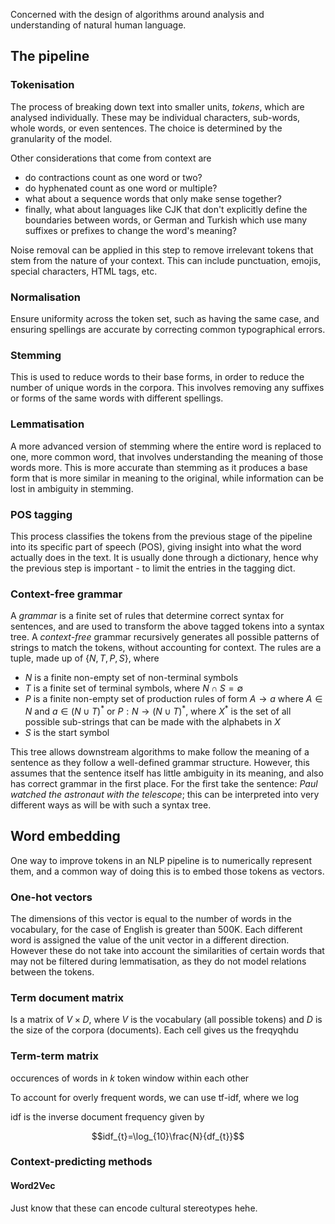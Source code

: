Concerned with the design of algorithms around analysis and understanding of natural human language.

## The pipeline

### Tokenisation

The process of breaking down text into smaller units, *tokens*, which are analysed individually. These may be individual characters, sub-words, whole words, or even sentences. The choice is determined by the granularity of the model.

Other considerations that come from context are

- do contractions count as one word or two?
- do hyphenated count as one word or multiple?
- what about a sequence words that only make sense together?
- finally, what about languages like CJK that don't explicitly define the boundaries between words, or German and Turkish which use many suffixes or prefixes to change the word's meaning?

Noise removal can be applied in this step to remove irrelevant tokens that stem from the nature of your context. This can include punctuation, emojis, special characters, HTML tags, etc.

### Normalisation

Ensure uniformity across the token set, such as having the same case, and ensuring spellings are accurate by correcting common typographical errors.

### Stemming

This is used to reduce words to their base forms, in order to reduce the number of unique words in the corpora. This involves removing any suffixes or forms of the same words with different spellings. 

### Lemmatisation

A more advanced version of stemming where the entire word is replaced to one, more common word, that involves understanding the meaning of those words more. This is more accurate than stemming as it produces a base form that is more similar in meaning to the original, while information can be lost in ambiguity in stemming.

### POS tagging

This process classifies the tokens from the previous stage of the pipeline into its specific part of speech (POS), giving insight into what the word actually does in the text. It is usually done through a dictionary, hence why the previous step is important - to limit the entries in the tagging dict.

### Context-free grammar

A *grammar* is a finite set of rules that determine correct syntax for sentences, and are used to transform the above tagged tokens into a syntax tree. A *context-free* grammar recursively generates all possible patterns of strings to match the tokens, without accounting for context. The rules are a tuple, made up of $\{N,T,P,S\}$, where

- $N$ is a finite non-empty set of non-terminal symbols
- $T$ is a finite set of terminal symbols, where $N\cap{S}=\emptyset$
- $P$ is a finite non-empty set of production rules of form $A\to{a}$ where $A\in{N}$ and $a\in(N\cup{T})^{*}$ or $P:N\to(N\cup{T})^{*}$, where $X^{*}$ is the set of all possible sub-strings that can be made with the alphabets in $X$
- $S$ is the start symbol

This tree allows downstream algorithms to make follow the meaning of a sentence as they follow a well-defined grammar structure. However, this assumes that the sentence itself has little ambiguity in its meaning, and also has correct grammar in the first place. For the first take the sentence: *Paul watched the astronaut with the telescope*; this can be interpreted into very different ways as will be with such a syntax tree.

## Word embedding

One way to improve tokens in an NLP pipeline is to numerically represent them, and a common way of doing this is to embed those tokens as vectors. 

### One-hot vectors

The dimensions of this vector is equal to the number of words in the vocabulary, for the case of English is greater than 500K. Each different word is assigned the value of the unit vector in a different direction. However these do not take into account the similarities of certain words that may not be filtered during lemmatisation, as they do not model relations between the tokens.

### Term document matrix

Is a matrix of $V\times{D}$, where $V$ is the vocabulary (all possible tokens) and $D$ is the size of the corpora (documents). Each cell gives us the freqyqhdu

### Term-term matrix

occurences of words in $k$ token window within each other

To account for overly frequent words, we can use tf-idf, where we log

idf is the inverse document frequency given by

$$idf_{t}=\log_{10}\frac{N}{df_{t}}$$

### Context-predicting methods

#### Word2Vec

Just know that these can encode cultural stereotypes hehe. 
